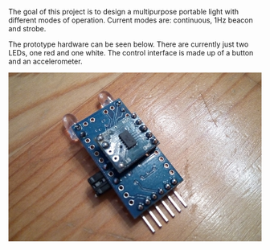 The goal of this project is to design a multipurpose portable light with different modes of operation. Current modes are: continuous, 1Hz beacon and strobe.

The prototype hardware can be seen below. There are currently just two LEDs, one red and one white. The control interface is made up of a button and an accelerometer.


![Proto](Documentation/proto.jpg)
